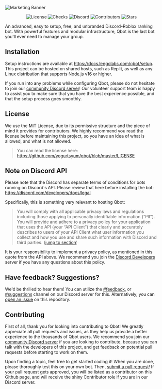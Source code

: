![Marketing Banner](https://i.gyazo.com/5f7d15ac56be78b2c294e0fa1f9d4b10.png)
<p align="center">
  <img alt="License" href="https://github.com/yogurtsyum/qbot/blob/master/LICENSE" src="https://img.shields.io/github/license/yogurtsyum/qbot?color=E76F51">
  <img alt="Checks" href="https://github.com/yogurtsyum/qbot/commits/master" src="https://img.shields.io/github/checks-status/yogurtsyum/qbot/master?color=F4A261">
  <img alt="Discord" href="https://discord.gg/GkUNhZmenn" src="https://img.shields.io/badge/chat-on%20discord-E9C46A">
  <img alt="Contributors" href="https://github.com/yogurtsyum/qbot/graphs/contributors" src="https://img.shields.io/github/contributors/yogurtsyum/qbot?color=2A9D8F">
  <img alt="Stars" href="https://github.com/yogurtsyum/qbot/stargazers" src="https://img.shields.io/github/stars/yogurtsyum/qbot?color=264653">
</p>
An advanced, easy to setup, free, and unbranded Discord-Roblox ranking bot. With powerful features and modular infrastructure, Qbot is the last bot you'll ever need to manage your group.

## Installation
Setup instructions are available at https://docs.lengolabs.com/qbot/setup. This project can be hosted on shared hosts, such as Replit, as well as any Linux distribution that supports Node.js v16 or higher.

If you run into any problems while configuring Qbot, please do not hesitate to join our [community Discord server](https://discord.gg/GkUNhZmenn)! Our volunteer support team is happy to assist you to make sure that you have the best experience possible, and that the setup process goes smoothly.

## License
We use the MIT License, due to its permissive structure and the piece of mind it provides for contributors. We highly recommend you read the license before maintaining this project, so you have an idea of what is allowed, and what is not allowed.

> You can read the license here: https://github.com/yogurtsyum/qbot/blob/master/LICENSE  

## Note on Discord API
Please note that the Discord has separate terms of conditions for bots running on Discord's API. Please review that here before installing the bot: https://discord.com/developers/docs/legal

Specifically, this is something very relevant to hosting Qbot:

> You will comply with all applicable privacy laws and regulations including those applying to personally identifiable information ("PII"). You will provide and adhere to a privacy policy for your application that uses the API (your “API Client”) that clearly and accurately describes to users of your API Client what user information you collect and how you use and share such information with Discord and third parties. ([jump to section](https://discord.com/developers/docs/legal#a-implement-good-privacy-practices))

It is your responsibility to implement a privacy policy, as mentioned in this quote from the API above. We recommend you join the [Discord Developers](https://discord.gg/discord-developers) server if you have any questions about this policy.

## Have feedback? Suggestions?
We'd be thrilled to hear them! You can utilize the [#feedback](https://discord.gg/vtbdakK), or [#suggestions](https://discord.gg/5RnAPvrYTU) channel on our Discord server for this. Alternatively, you can [open an issue](https://github.com/yogurtsyum/qbot/issues) on this repository.

## Contributing
First of all, thank you for looking into contributing to Qbot! We greatly appreciate all pull requests and issues, as they help us provide a better experience to the thousands of Qbot users. We recommend you join our [community Discord server](https://discord.gg/GkUNhZmenn) if you are looking to contribute, because you can talk with the developers of this project, and get feedback on potential pull requests before starting to work on them.

Upon finding a topic, feel free to get started coding it! When you are done, please thoroughly test this on your own bot. Then, [submit a pull request](https://github.com/yogurtsyum/qbot/compare)! If your pull request gets approved, you will be listed as a contributor on this Github page, and will receive the shiny Contributor role if you are in our Discord server.
